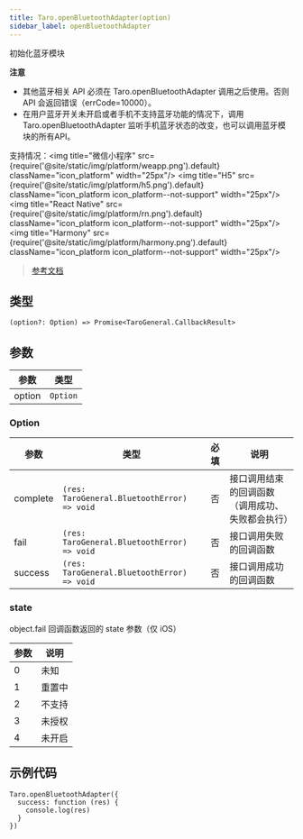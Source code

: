 ```yaml
---
title: Taro.openBluetoothAdapter(option)
sidebar_label: openBluetoothAdapter
---
```


初始化蓝牙模块

**注意**
- 其他蓝牙相关 API 必须在 Taro.openBluetoothAdapter 调用之后使用。否则 API 会返回错误（errCode=10000）。
- 在用户蓝牙开关未开启或者手机不支持蓝牙功能的情况下，调用 Taro.openBluetoothAdapter 监听手机蓝牙状态的改变，也可以调用蓝牙模块的所有API。

支持情况：<img title="微信小程序" src={require('@site/static/img/platform/weapp.png').default} className="icon_platform" width="25px"/> <img title="H5" src={require('@site/static/img/platform/h5.png').default} className="icon_platform icon_platform--not-support" width="25px"/> <img title="React Native" src={require('@site/static/img/platform/rn.png').default} className="icon_platform icon_platform--not-support" width="25px"/> <img title="Harmony" src={require('@site/static/img/platform/harmony.png').default} className="icon_platform icon_platform--not-support" width="25px"/>

> [参考文档](https://developers.weixin.qq.com/miniprogram/dev/api/device/bluetooth/wx.openBluetoothAdapter.html)

## 类型

```tsx
(option?: Option) => Promise<TaroGeneral.CallbackResult>
```

## 参数

| 参数 | 类型 |
| --- | --- |
| option | `Option` |

### Option

| 参数 | 类型 | 必填 | 说明 |
| --- | --- | :---: | --- |
| complete | `(res: TaroGeneral.BluetoothError) => void` | 否 | 接口调用结束的回调函数（调用成功、失败都会执行） |
| fail | `(res: TaroGeneral.BluetoothError) => void` | 否 | 接口调用失败的回调函数 |
| success | `(res: TaroGeneral.BluetoothError) => void` | 否 | 接口调用成功的回调函数 |

### state

object.fail 回调函数返回的 state 参数（仅 iOS）

| 参数 | 说明 |
| --- | --- |
| 0 | 未知 |
| 1 | 重置中 |
| 2 | 不支持 |
| 3 | 未授权 |
| 4 | 未开启 |

## 示例代码

```tsx
Taro.openBluetoothAdapter({
  success: function (res) {
    console.log(res)
  }
})
```
